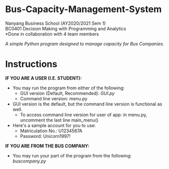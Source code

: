 # Bus-Capacity-Management-System
Nanyang Business School (AY2020/2021 Sem 1)  
BC0401 Decision Making with Programming and Analytics  
*Done in collaboration with 4 team members

*A simple Python program designed to manage capacity for Bus Companies.*
# Instructions
**IF YOU ARE A USER (I.E. STUDENT):**
- You may run the program from either of the following:
	- GUI version (Default, Recommended): *GUI.py*
	- Command line version: menu.py
- GUI version is the default, but the command line version is functional as well.
	- To access command line version for user of app: in menu.py, uncomment the last line main_menu()
- Here's a sample account for you to use:
	- Matriculation No.: U1234567A
	- Password: Unicorn1997!

**IF YOU ARE FROM THE BUS COMPANY:**
- You may run your part of the program from the following: *buscompany.py*
